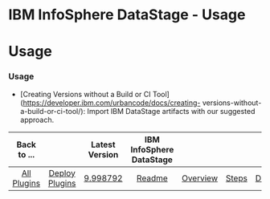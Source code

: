 
IBM InfoSphere DataStage - Usage
================================

# Usage



### Usage




 


* [Creating Versions without a Build or CI Tool](https://developer.ibm.com/urbancode/docs/creating-
versions-without-a-build-or-ci-tool/): Import IBM DataStage artifacts with our suggested approach.


|Back to ...||Latest Version|IBM InfoSphere DataStage ||||
| :---: | :---: | :---: | :---: | :---: | :---: | :---: |
|[All Plugins](../../index.md)|[Deploy Plugins](../README.md)|[9.998792](https://raw.githubusercontent.com/UrbanCode/IBM-UCD-PLUGINS/main/files/datastage/datastage-9.998792.zip)|[Readme](README.md)|[Overview](overview.md)|[Steps](steps.md)|[Downloads](downloads.md)|
